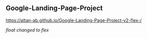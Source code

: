## Google-Landing-Page-Project

https://altan-ab.github.io/Google-Landing-Page-Project-v2-flex-/

*float changed to flex*

